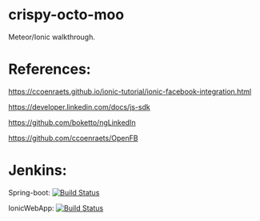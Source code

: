 # crispy-octo-moo
Meteor/Ionic walkthrough.

# References:

https://ccoenraets.github.io/ionic-tutorial/ionic-facebook-integration.html

https://developer.linkedin.com/docs/js-sdk

https://github.com/boketto/ngLinkedIn

https://github.com/ccoenraets/OpenFB

# Jenkins:

Spring-boot: [![Build Status](http://ec2-54-218-63-45.us-west-2.compute.amazonaws.com:8080/job/DEV_Snap415_JavaSpringBoot/badge/icon)](http://ec2-54-218-63-45.us-west-2.compute.amazonaws.com:8080/job/DEV_Snap415_JavaSpringBoot/)

IonicWebApp: [![Build Status](http://ec2-54-218-63-45.us-west-2.compute.amazonaws.com:8080/job/DEV_Snap415_IonicWebApp/badge/icon)](http://ec2-54-218-63-45.us-west-2.compute.amazonaws.com:8080/job/DEV_Snap415_IonicWebApp/)

